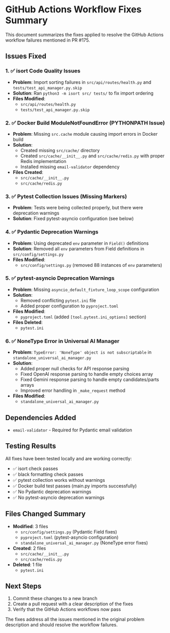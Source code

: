 # GitHub Actions Workflow Fixes Summary

This document summarizes the fixes applied to resolve the GitHub Actions workflow failures mentioned in PR #175.

## Issues Fixed

### 1. ✅ isort Code Quality Issues
- **Problem**: Import sorting failures in `src/api/routes/health.py` and `tests/test_api_manager.py.skip`
- **Solution**: Ran `python3 -m isort src/ tests/` to fix import ordering
- **Files Modified**: 
  - `src/api/routes/health.py`
  - `tests/test_api_manager.py.skip`

### 2. ✅ Docker Build ModuleNotFoundError (PYTHONPATH Issue)
- **Problem**: Missing `src.cache` module causing import errors in Docker build
- **Solution**: 
  - Created missing `src/cache/` directory
  - Created `src/cache/__init__.py` and `src/cache/redis.py` with proper Redis implementation
  - Installed missing `email-validator` dependency
- **Files Created**:
  - `src/cache/__init__.py`
  - `src/cache/redis.py`

### 3. ✅ Pytest Collection Issues (Missing Markers)
- **Problem**: Tests were being collected properly, but there were deprecation warnings
- **Solution**: Fixed pytest-asyncio configuration (see below)

### 4. ✅ Pydantic Deprecation Warnings
- **Problem**: Using deprecated `env` parameter in `Field()` definitions
- **Solution**: Removed all `env` parameters from Field definitions in `src/config/settings.py`
- **Files Modified**: 
  - `src/config/settings.py` (removed 88 instances of `env` parameters)

### 5. ✅ pytest-asyncio Deprecation Warnings
- **Problem**: Missing `asyncio_default_fixture_loop_scope` configuration
- **Solution**: 
  - Removed conflicting `pytest.ini` file
  - Added proper configuration to `pyproject.toml`
- **Files Modified**:
  - `pyproject.toml` (added `[tool.pytest.ini_options]` section)
- **Files Deleted**:
  - `pytest.ini`

### 6. ✅ NoneType Error in Universal AI Manager
- **Problem**: `TypeError: 'NoneType' object is not subscriptable` in `standalone_universal_ai_manager.py`
- **Solution**: 
  - Added proper null checks for API response parsing
  - Fixed OpenAI response parsing to handle empty choices array
  - Fixed Gemini response parsing to handle empty candidates/parts arrays
  - Improved error handling in `_make_request` method
- **Files Modified**:
  - `standalone_universal_ai_manager.py`

## Dependencies Added
- `email-validator` - Required for Pydantic email validation

## Testing Results
All fixes have been tested locally and are working correctly:

- ✅ isort check passes
- ✅ black formatting check passes  
- ✅ pytest collection works without warnings
- ✅ Docker build test passes (main.py imports successfully)
- ✅ No Pydantic deprecation warnings
- ✅ No pytest-asyncio deprecation warnings

## Files Changed Summary
- **Modified**: 3 files
  - `src/config/settings.py` (Pydantic Field fixes)
  - `pyproject.toml` (pytest-asyncio configuration)
  - `standalone_universal_ai_manager.py` (NoneType error fixes)
- **Created**: 2 files
  - `src/cache/__init__.py`
  - `src/cache/redis.py`
- **Deleted**: 1 file
  - `pytest.ini`

## Next Steps
1. Commit these changes to a new branch
2. Create a pull request with a clear description of the fixes
3. Verify that the GitHub Actions workflows now pass

The fixes address all the issues mentioned in the original problem description and should resolve the workflow failures.